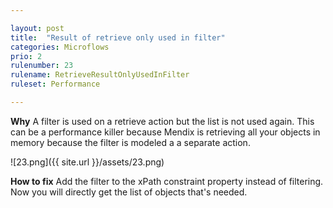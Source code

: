 ```yaml
---

layout: post
title:  "Result of retrieve only used in filter"
categories: Microflows
prio: 2
rulenumber: 23
rulename: RetrieveResultOnlyUsedInFilter
ruleset: Performance

---
```


**Why**
A filter is used on a retrieve action but the list is not used again. This can be a performance killer because Mendix is retrieving all your objects in memory because the filter is modeled a a separate action.

![23.png]({{ site.url }}/assets/23.png)

**How to fix**
Add the filter to the xPath constraint property instead of filtering. Now you will directly get the list of objects that's needed.